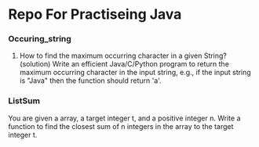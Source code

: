 
# Repo For Practiseing Java
### Occuring_string
1) How to find the maximum occurring character in a given String? (solution)
    Write an efficient Java/C/Python program to return the maximum occurring character in the input string, e.g., if the input string is "Java" then the function should return 'a'.
### ListSum  
You are given a array, a target integer t, and a positive integer n. Write a function to find the closest sum of n integers in the array to the target integer t.
